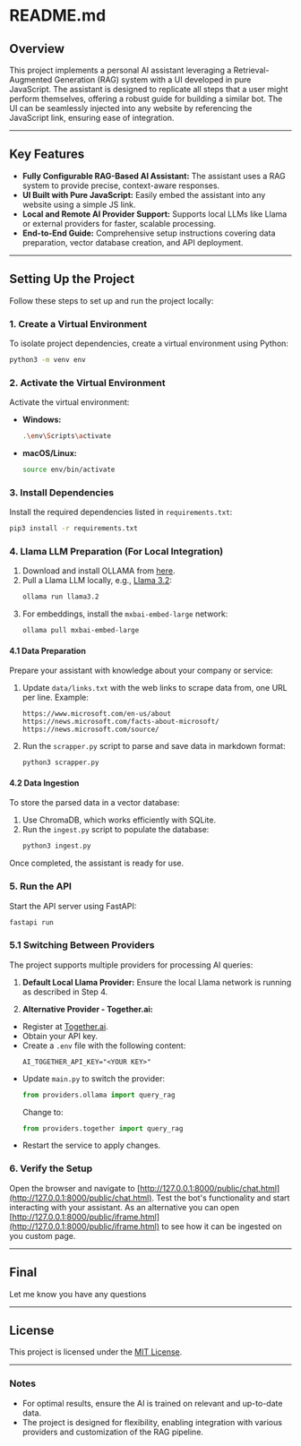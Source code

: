 # README.md

## Overview

This project implements a personal AI assistant leveraging a Retrieval-Augmented Generation (RAG) system with a UI developed in pure JavaScript. The assistant is designed to replicate all steps that a user might perform themselves, offering a robust guide for building a similar bot. The UI can be seamlessly injected into any website by referencing the JavaScript link, ensuring ease of integration.

---

## Key Features
- **Fully Configurable RAG-Based AI Assistant:** The assistant uses a RAG system to provide precise, context-aware responses.
- **UI Built with Pure JavaScript:** Easily embed the assistant into any website using a simple JS link.
- **Local and Remote AI Provider Support:** Supports local LLMs like Llama or external providers for faster, scalable processing.
- **End-to-End Guide:** Comprehensive setup instructions covering data preparation, vector database creation, and API deployment.

---

## Setting Up the Project

Follow these steps to set up and run the project locally:

### 1. Create a Virtual Environment
To isolate project dependencies, create a virtual environment using Python:

```bash
python3 -m venv env
```

### 2. Activate the Virtual Environment
Activate the virtual environment:

- **Windows:**
  ```bash
  .\env\Scripts\activate
  ```

- **macOS/Linux:**
  ```bash
  source env/bin/activate
  ```

### 3. Install Dependencies
Install the required dependencies listed in `requirements.txt`:

```bash
pip3 install -r requirements.txt
```

### 4. Llama LLM Preparation (For Local Integration)
1. Download and install OLLAMA from [here](https://ollama.com/download).
2. Pull a Llama LLM locally, e.g., [Llama 3.2](https://ollama.com/library/llama3.2):
   ```bash
   ollama run llama3.2
   ```
3. For embeddings, install the `mxbai-embed-large` network:
   ```bash
   ollama pull mxbai-embed-large
   ```

#### 4.1 Data Preparation
Prepare your assistant with knowledge about your company or service:
1. Update `data/links.txt` with the web links to scrape data from, one URL per line. Example:
   ```
   https://www.microsoft.com/en-us/about
   https://news.microsoft.com/facts-about-microsoft/
   https://news.microsoft.com/source/
   ```
2. Run the `scrapper.py` script to parse and save data in markdown format:
   ```bash
   python3 scrapper.py
   ```

#### 4.2 Data Ingestion
To store the parsed data in a vector database:
1. Use ChromaDB, which works efficiently with SQLite.
2. Run the `ingest.py` script to populate the database:
   ```bash
   python3 ingest.py
   ```

Once completed, the assistant is ready for use.

### 5. Run the API
Start the API server using FastAPI:
```bash
fastapi run
```

### 5.1 Switching Between Providers
The project supports multiple providers for processing AI queries:

1. **Default Local Llama Provider:**
   Ensure the local Llama network is running as described in Step 4.

2. **Alternative Provider - Together.ai:**
  - Register at [Together.ai](https://www.together.ai/).
  - Obtain your API key.
  - Create a `.env` file with the following content:
    ```
    AI_TOGETHER_API_KEY="<YOUR KEY>"
    ```
  - Update `main.py` to switch the provider:
    ```python
    from providers.ollama import query_rag
    ```
    Change to:
    ```python
    from providers.together import query_rag
    ```
  - Restart the service to apply changes.

### 6. Verify the Setup
Open the browser and navigate to [http://127.0.0.1:8000/public/chat.html](http://127.0.0.1:8000/public/chat.html). Test the bot's functionality and start interacting with your assistant.
As an alternative you can open [http://127.0.0.1:8000/public/iframe.html](http://127.0.0.1:8000/public/iframe.html) to see how it can be ingested on you custom page.

---

## Final
Let me know you have any questions

---

## License
This project is licensed under the [MIT License](LICENSE).

---

### Notes
- For optimal results, ensure the AI is trained on relevant and up-to-date data.
- The project is designed for flexibility, enabling integration with various providers and customization of the RAG pipeline.

